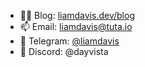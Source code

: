 - ✍🏻 Blog: [liamdavis.dev/blog](https://liamdavis.dev/blog)
- 📫 Email: [liamdavis@tuta.io](mailto:liamdavis@tuta.io)
- 💬 Telegram: [@liamdavis](https://www.t.me/liamdavis)
- 🦧 Discord: @dayvista
